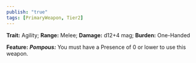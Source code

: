 ```yaml
---
publish: "true"
tags: [PrimaryWeapon, Tier2]
---
```

**Trait:** Agility; **Range:** Melee; **Damage:** d12+4 mag; **Burden:** One-Handed

**Feature:** ***Pompous:*** You must have a Presence of 0 or lower to use this weapon.
